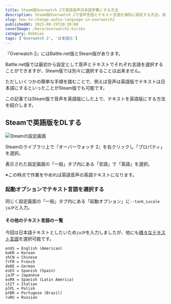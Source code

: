 ```yaml
---
title: Steam版Overwatch 2で英語音声日本語字幕にする方法
description: Steam版Overwatch 2で音声言語とテキスト言語を個別に設定する方法。英語音声で日本語字幕を表示したいプレイヤー向けに、起動オプションを使った設定手順と対応言語リストを解説。
slug: how-to-change-audio-language-in-overwatch2
publishedAt: 2023-08-29T20:30:00
coverImage: /Hero/overwatch2-kiriko
category: Hobbies
tags: ['Overwatch 2', '日本語化']
---
```


『Overwatch 2』にはBattle.net版とSteam版があります。

Battle.net版では最初から設定として音声とテキストでそれぞれ言語を選択することができますが、Steam版では別々に選択することは出来ません。

ただしいくつかの簡単な手順を踏むことで、例えば音声は英語版でテキストは日本語にするといったことがSteam版でも可能です。

この記事ではSteam版で音声を英語版にした上で、テキストを英語版にする方法を紹介します。

## Steamで英語版をDLする

![Steamの設定画面](/Tech/ow2-change-language)

Steamのライブラリ上で『オーバーウォッチ 2』を右クリックし「プロパティ」を選択。

表示された設定画面の「一般」タブ内にある「言語」で「英語」を選択。

※この時点で作業をやめれば英語音声の英語テキストになります。

### 起動オプションでテキスト言語を選択する

同じく設定画面の「一般」タブ内にある「起動オプション」に`--tank_Locale jaJP`と入力。

#### その他のテキスト言語の一覧

今回は日本語テキストとしたいため`jaJP`を入力しましたが、他にも[様々なテキスト言語](https://us.forums.blizzard.com/en/overwatch/t/change-textvoice-language-on-steam/838254/13)を選択可能です。

```text
enUS = English (American)
koKR = Korean
zhCN = Chinese
frFR = French
deDE = German
esES = Spanish (Spain)
jaJP = Japanese
esMX = Spanish (Latin America)
itIT = Italian
plPL = Polish
ptBR = Portugese (Brazil)
ruRU = Russian
```
